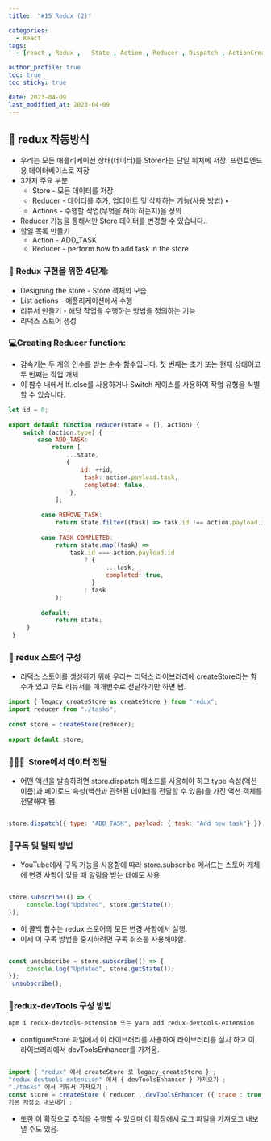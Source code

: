 ```yaml
---
title:  "#15 Redux (2)"

categories:
  - React
tags:
  - [react , Redux ,   State , Action , Reducer , Dispatch , ActionCreator , AsyncAction , Middleware , Store , StoreCreator , StoreEnhancer,redux-devTools]

author_profile: true
toc: true
toc_sticky: true

date: 2023-04-09
last_modified_at: 2023-04-09
---
```


## 🚀 redux 작동방식

- 우리는 모든 애플리케이션 상태(데이터)를 Store라는 단일 위치에 저장. 프런트엔드용 데이터베이스로 저장
- 3가지 주요 부분
    - Store - 모든 데이터를 저장
    - Reducer - 데이터를 추가, 업데이트 및 삭제하는 기능(사용 방법)
    •
    - Actions - 수행할 작업(무엇을 해야 하는지)을 정의
- Reducer 기능을 통해서만 Store 데이터를 변경할 수 있습니다..
- 할일 목록 만들기
    - Action - ADD_TASK
    - Reducer - perform how to add task in the store

### 📌 **Redux 구현을 위한 4단계**:

- Designing the store - Store 객체의 모습
- List actions - 애플리케이션에서 수행
- 리듀서 만들기 - 해당 작업을 수행하는 방법을 정의하는 기능
- 리덕스 스토어 생성

### 💻Creating Reducer function:

- 감속기는 두 개의 인수를 받는 순수 함수입니다. 첫 번째는 초기 또는 현재 상태이고 두 번째는 작업 개체
- 이 함수 내에서 If..else를 사용하거나 Switch 케이스를 사용하여 작업 유형을 식별할 수 있습니다.

```jsx
let id = 0;
 
export default function reducer(state = [], action) {
    switch (action.type) {
        case ADD_TASK:
            return [
                ...state,
                {
                    id: ++id,
                     task: action.payload.task,
                     completed: false,
                 },
             ];
  
         case REMOVE_TASK:
             return state.filter((task) => task.id !== action.payload.id);
  
         case TASK_COMPLETED:
             return state.map((task) =>
                 task.id === action.payload.id
                     ? {
                           ...task,
                           completed: true,
                       }
                     : task
             );
  
         default:
             return state;
     }
 }
```

### 📜 **redux 스토어 구성**

- 리덕스 스토어를 생성하기 위해 우리는 리덕스 라이브러리에 createStore라는 함수가 있고 루트 리듀서를 매개변수로 전달하기만 하면 됌.

```jsx
import { legacy_createStore as createStore } from "redux";
import reducer from "./tasks";
 
const store = createStore(reducer);
 
export default store;
```

### 🧑🏻‍💻  Store**에서 데이터 전달**

- 어떤 액션을 발송하려면 store.dispatch 메소드를 사용해야 하고 type 속성(액션 이름)과 페이로드 속성(액션과 관련된 데이터를 전달할 수 있음)을 가진 액션 객체를 전달해야 됌.

```jsx

store.dispatch({ type: "ADD_TASK", payload: { task: "Add new task"} });
```

### 🔔**구독 및 탈퇴 방법**

- YouTube에서 구독 기능을 사용함에 따라 store.subscribe 메서드는 스토어 개체에 변경 사항이 있을 때 알림을 받는 데에도 사용

```jsx

store.subscribe(() => {
     console.log("Updated", store.getState());
});
```

- 이 콜백 함수는 redux 스토어의 모든 변경 사항에서 실행.
- 이제 이 구독 방법을 중지하려면 구독 취소를 사용해야함.

```jsx

const unsubscribe = store.subscribe(() => {
     console.log("Updated", store.getState());
});
 unsubscribe();
```

### 🚀redux-devTools 구성 방법

```jsx
npm i redux-devtools-extension 또는 yarn add redux-devtools-extension
```

- configureStore 파일에서 이 라이브러리를 사용하여 라이브러리를 설치 하고 이 라이브러리에서 devToolsEnhancer를 가져옴.

```jsx

import { "redux" 에서 createStore 로 legacy_createStore } ;   
"redux-devtools-extension" 에서 { devToolsEnhancer } 가져오기 ;   
"./tasks" 에서 리듀서 가져오기 ;
const store = createStore ( reducer , devToolsEnhancer ({ trace : true }));  
기본 저장소 내보내기 ;
```

- 또한 이 확장으로 추적을 수행할 수 있으며 이 확장에서 로그 파일을 가져오고 내보낼 수도 있음.